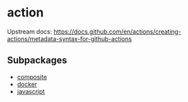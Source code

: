 # action

Upstream docs: https://docs.github.com/en/actions/creating-actions/metadata-syntax-for-github-actions

## Subpackages

* [composite](composite/index.md)
* [docker](docker/index.md)
* [javascript](javascript/index.md)
